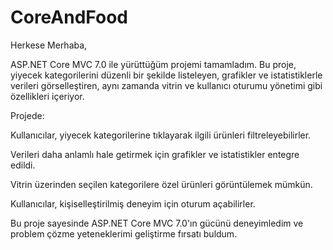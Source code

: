 # CoreAndFood
Herkese Merhaba,

ASP.NET Core MVC 7.0 ile yürüttüğüm projemi tamamladım. Bu proje, yiyecek kategorilerini düzenli bir şekilde listeleyen, grafikler ve istatistiklerle verileri görselleştiren, aynı zamanda vitrin ve kullanıcı oturumu yönetimi gibi özellikleri içeriyor.

Projede:

Kullanıcılar, yiyecek kategorilerine tıklayarak ilgili ürünleri filtreleyebilirler.

Verileri daha anlamlı hale getirmek için grafikler ve istatistikler entegre edildi.

Vitrin üzerinden seçilen kategorilere özel ürünleri görüntülemek mümkün.

Kullanıcılar, kişiselleştirilmiş deneyim için oturum açabilirler.

Bu proje sayesinde ASP.NET Core MVC 7.0'ın gücünü deneyimledim ve problem çözme yeteneklerimi geliştirme fırsatı buldum.
